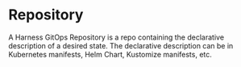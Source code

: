 # Repository

A Harness GitOps Repository is a repo containing the declarative description of a desired state. The declarative description can be in Kubernetes manifests, Helm Chart, Kustomize manifests, etc.

